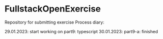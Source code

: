 # FullstackOpenExercise
Repository for submitting exercise
Process diary:

29.01.2023: start working on part9: typescript
30.01.2023: part9-a: finished
